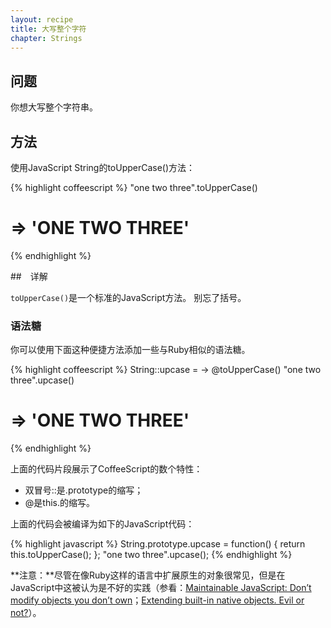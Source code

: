 ```yaml
---
layout: recipe
title: 大写整个字符
chapter: Strings
---
```

## 问题

你想大写整个字符串。

## 方法

使用JavaScript String的toUpperCase()方法：

{% highlight coffeescript %}
"one two three".toUpperCase()
# => 'ONE TWO THREE'
{% endhighlight %}

##　详解

`toUpperCase()`是一个标准的JavaScript方法。 别忘了括号。

### 语法糖

你可以使用下面这种便捷方法添加一些与Ruby相似的语法糖。

{% highlight coffeescript %}
String::upcase = -> @toUpperCase()
"one two three".upcase()
# => 'ONE TWO THREE'
{% endhighlight %}

上面的代码片段展示了CoffeeScript的数个特性：

* 双冒号::是.prototype的缩写；
* @是this.的缩写。


上面的代码会被编译为如下的JavaScript代码：

{% highlight javascript %}
String.prototype.upcase = function() {
  return this.toUpperCase();
};
"one two three".upcase();
{% endhighlight %}

**注意：**尽管在像Ruby这样的语言中扩展原生的对象很常见，但是在JavaScript中这被认为是不好的实践（参看：[Maintainable JavaScript: Don’t modify objects you don’t own](http://www.nczonline.net/blog/2010/03/02/maintainable-javascript-dont-modify-objects-you-down-own/)；[Extending built-in native objects. Evil or not?](http://perfectionkills.com/extending-built-in-native-objects-evil-or-not/)）。
